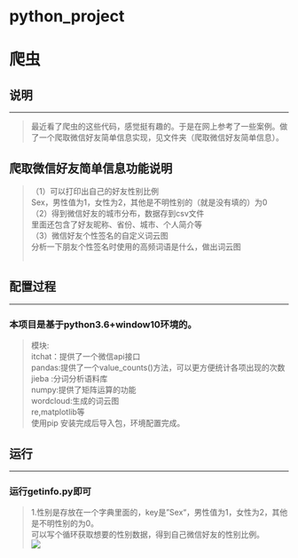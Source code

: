 # python_project
爬虫
==========
## 说明<br>
----------------
>最近看了爬虫的这些代码，感觉挺有趣的。于是在网上参考了一些案例。做了一个爬取微信好友简单信息实现，见文件夹（爬取微信好友简单信息）。<br>
## 爬取微信好友简单信息功能说明<br>
>（1）可以打印出自己的好友性别比例<br>
>  Sex，男性值为1，女性为2，其他是不明性别的（就是没有填的）为0<br>
>（2）得到微信好友的城市分布，数据存到csv文件<br>
>  里面还包含了好友昵称、省份、城市、个人简介等<br>
>（3）微信好友个性签名的自定义词云图<br>
>  分析一下朋友个性签名时使用的高频词语是什么，做出词云图<br><br>
## 配置过程<br>
--------------------------
### 本项目是基于python3.6+window10环境的。<br>
>模块:<br>
>itchat：提供了一个微信api接口<br>
>pandas:提供了一个value_counts()方法，可以更方便统计各项出现的次数<br>
>jieba :分词分析语料库<br>
>numpy:提供了矩阵运算的功能<br>
>wordcloud:生成的词云图<br>
re,matplotlib等<br>
使用pip 安装完成后导入包，环境配置完成。<br>
## 运行<br>
----------------------------
### 运行getinfo.py即可<br>
>1.性别是存放在一个字典里面的，key是”Sex“，男性值为1，女性为2，其他是不明性别的为0。<br>
>可以写个循环获取想要的性别数据，得到自己微信好友的性别比例。<br>
![](https://github.com/zhoujingwhy/python_project/raw/说明/QQ截图20180612171017.png)
